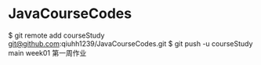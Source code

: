 # JavaCourseCodes

$ git remote add courseStudy git@github.com:qiuhh1239/JavaCourseCodes.git
$ git push -u courseStudy main
week01 第一周作业
